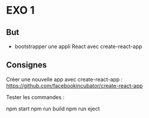 EXO 1
=====

But
-----

- bootstrapper une appli React avec create-react-app

Consignes
-----

Créer une nouvelle app avec create-react-app :
https://github.com/facebookincubator/create-react-app

Tester les commandes :

npm start
npm run build
npm run eject




